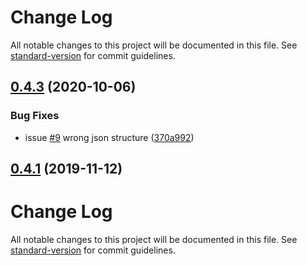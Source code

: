 # Change Log

All notable changes to this project will be documented in this file. See [standard-version](https://github.com/conventional-changelog/standard-version) for commit guidelines.

<a name="0.4.3"></a>
## [0.4.3](https://github.com/ampretia/node-x509/compare/v0.4.2...v0.4.3) (2020-10-06)


### Bug Fixes

* issue [#9](https://github.com/ampretia/node-x509/issues/9) wrong json structure ([370a992](https://github.com/ampretia/node-x509/commit/370a992))



<a name="0.4.1"></a>
## [0.4.1](https://github.com/ampretia/node-x509/compare/v0.3.2...v0.4.1) (2019-11-12)



# Change Log

All notable changes to this project will be documented in this file. See [standard-version](https://github.com/conventional-changelog/standard-version) for commit guidelines.
